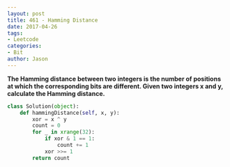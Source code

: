 ```yaml
---
layout: post
title: 461 - Hamming Distance
date: 2017-04-26
tags:
- Leetcode
categories:
- Bit
author: Jason
---
```

**The Hamming distance between two integers is the number of positions at which the corresponding bits are different. Given two integers x and y, calculate the Hamming distance.**


```python
class Solution(object):
    def hammingDistance(self, x, y):
        xor = x ^ y
        count = 0
        for _ in xrange(32):
            if xor & 1 == 1:
                count += 1
            xor >>= 1
        return count
```
